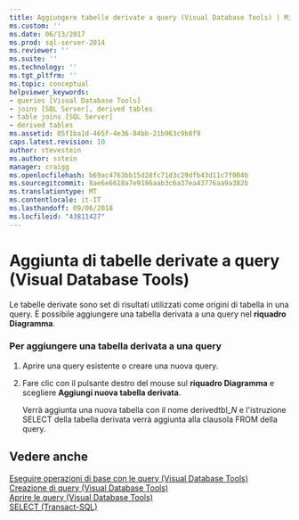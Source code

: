 ```yaml
---
title: Aggiungere tabelle derivate a query (Visual Database Tools) | Microsoft Docs
ms.custom: ''
ms.date: 06/13/2017
ms.prod: sql-server-2014
ms.reviewer: ''
ms.suite: ''
ms.technology: ''
ms.tgt_pltfrm: ''
ms.topic: conceptual
helpviewer_keywords:
- queries [Visual Database Tools]
- joins [SQL Server], derived tables
- table joins [SQL Server]
- derived tables
ms.assetid: 05f1ba1d-465f-4e36-84bb-21b963c9b8f9
caps.latest.revision: 10
author: stevestein
ms.author: sstein
manager: craigg
ms.openlocfilehash: b69ac4763bb15d28fc71d3c29dfb43d11c7f004b
ms.sourcegitcommit: 8ae6e6618a7e9186aab3c6a37ea43776aa9a382b
ms.translationtype: MT
ms.contentlocale: it-IT
ms.lasthandoff: 09/06/2018
ms.locfileid: "43811427"
---
```

# <a name="add-derived-tables-to-queries-visual-database-tools"></a>Aggiunta di tabelle derivate a query (Visual Database Tools)
  Le tabelle derivate sono set di risultati utilizzati come origini di tabella in una query. È possibile aggiungere una tabella derivata a una query nel **riquadro Diagramma**.  
  
### <a name="to-add-a-derived-table-to-a-query"></a>Per aggiungere una tabella derivata a una query  
  
1.  Aprire una query esistente o creare una nuova query.  
  
2.  Fare clic con il pulsante destro del mouse sul **riquadro Diagramma** e scegliere **Aggiungi nuova tabella derivata**.  
  
     Verrà aggiunta una nuova tabella con il nome derivedtbl_*N* e l'istruzione SELECT della tabella derivata verrà aggiunta alla clausola FROM della query.  
  
## <a name="see-also"></a>Vedere anche  
 [Eseguire operazioni di base con le query &#40;Visual Database Tools&#41;](visual-database-tools.md)   
 [Creazione di query &#40;Visual Database Tools&#41;](create-queries-visual-database-tools.md)   
 [Aprire le query &#40;Visual Database Tools&#41;](open-queries-visual-database-tools.md)   
 [SELECT &#40;Transact-SQL&#41;](/sql/t-sql/queries/select-transact-sql)  
  
  
